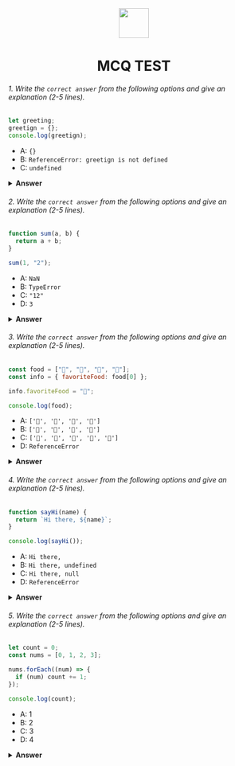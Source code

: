 <div align="center">
  <img height="60" src="https://edurev.gumlet.io/AllImages/original/ApplicationImages/CourseImages/944e5d47-8c55-4a89-91e5-22ab5f2798fc_CI.png">
  <h1>MCQ TEST</h1>
</div>

###### 1. Write the `correct answer` from the following options and give an explanation (2-5 lines).

```javascript
let greeting;
greetign = {};
console.log(greetign);
```

- A: `{}`
- B: `ReferenceError: greetign is not defined`
- C: `undefined`

<details><summary><b>Answer</b></summary>
<p>

#### Answer: A.`{}`

<i>Here assigning value to greetign which is not declared. In this case first javascript will create an global variable with the name implicitly, then will assign the value. We will find that variable in window object. So console.log(greetign) will give output : {}.</i>

</p>
</details>

###### 2. Write the `correct answer` from the following options and give an explanation (2-5 lines).

```javascript
function sum(a, b) {
  return a + b;
}

sum(1, "2");
```

- A: `NaN`
- B: `TypeError`
- C: `"12"`
- D: `3`

<details><summary><b>Answer</b></summary>
<p>

#### Answer: C.`"12"`

<i>In javascript + operator is used to add two number or concatenate two string.If use it to add a number with a string it will convert the number into string implicitly. Then concanate them. Here parameter a is number but parameter b is string, so sum funciton wil return "12".</i>

</p>
</details>

###### 3. Write the `correct answer` from the following options and give an explanation (2-5 lines).

```javascript
const food = ["🍕", "🍫", "🥑", "🍔"];
const info = { favoriteFood: food[0] };

info.favoriteFood = "🍝";

console.log(food);
```

- A: `['🍕', '🍫', '🥑', '🍔']`
- B: `['🍝', '🍫', '🥑', '🍔']`
- C: `['🍝', '🍕', '🍫', '🥑', '🍔']`
- D: `ReferenceError`

<details><summary><b>Answer</b></summary>
<p>

#### Answer: A.`['🍕', '🍫', '🥑', '🍔']`

<i>Here food object first index element assigned to info object's property favoriteFood value. later changed the value of favoriteFood. Since there is no refference between food and favoriteFood, so changing favoriteFood value will not effect food array.</i>

</p>
</details>

###### 4. Write the `correct answer` from the following options and give an explanation (2-5 lines).

```javascript
function sayHi(name) {
  return `Hi there, ${name}`;
}

console.log(sayHi());
```

- A: `Hi there,`
- B: `Hi there, undefined`
- C: `Hi there, null`
- D: `ReferenceError`

<details><summary><b>Answer</b></summary>
<p>

#### Answer: B.`Hi there, undefined`

<i>sayHi function take a parameter and return a string by adding a greet message with name. Here sayHi function is called without parameter. In javascript if you don't pass any parameter to a function the parameter value will be undefined. So output of sayHi() will be option B.</i>

</p>
</details>

###### 5. Write the `correct answer` from the following options and give an explanation (2-5 lines).

```javascript
let count = 0;
const nums = [0, 1, 2, 3];

nums.forEach((num) => {
  if (num) count += 1;
});

console.log(count);
```

- A: 1
- B: 2
- C: 3
- D: 4

<details><summary><b>Answer</b></summary>
<p>

#### Answer: C.`3`

<i>Array.forEach() method loop through an array and execute the call back funtion inside it for each element. Here forEach method is called for nums array so the callback function will be executed 4 times since nums has 4 element. the callback function increase count value 1 if nums element is truthy. nums 3 element is truthy(0 is falsy) so 1 will be added with count for 3 times and the initail value of count was 0.So console.log(count) output will be 3.</i>

</p>
</details>

